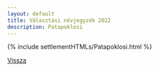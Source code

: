 ```yaml
---
layout: default
title: Választási névjegyzék 2022
description: Patapoklosi
---
```


{% include settlementHTMLs/Patapoklosi.html %}

[Vissza](./)